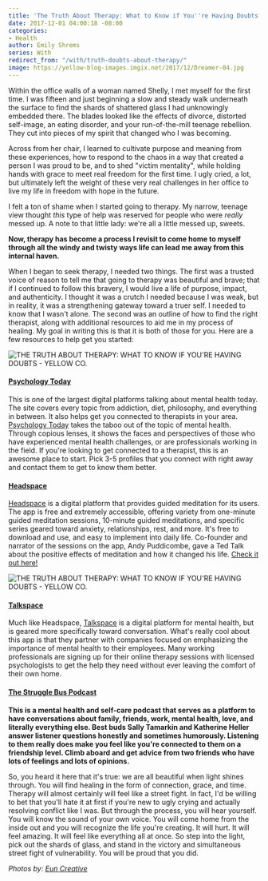 ```yaml
---
title: 'The Truth About Therapy: What to Know if You''re Having Doubts'
date: 2017-12-01 04:00:18 -08:00
categories:
- Health
author: Emily Shrems
series: With
redirect_from: "/with/truth-doubts-about-therapy/"
image: https://yellow-blog-images.imgix.net/2017/12/Dreamer-04.jpg
---
```


Within the office walls of a woman named Shelly, I met myself for the first time. I was fifteen and just beginning a slow and steady walk underneath the surface to find the shards of shattered glass I had unknowingly embedded there. The blades looked like the effects of divorce, distorted self-image, an eating disorder, and your run-of-the-mill teenage rebellion. They cut into pieces of my spirit that changed who I was becoming.

Across from her chair, I learned to cultivate purpose and meaning from these experiences, how to respond to the chaos in a way that created a person I was proud to be, and to shed "victim mentality", while holding hands with grace to meet real freedom for the first time. I ugly cried, a lot, but ultimately left the weight of these very real challenges in her office to live my life in freedom with hope in the future.

I felt a ton of shame when I started going to therapy. My narrow, teenage view thought _this_ type of help was reserved for people who were _really_ messed up. A note to that little lady: we're all a little messed up, sweets.

**Now, therapy has become a process I revisit to come home to myself through all the windy and twisty ways life can lead me away from this internal haven.**

When I began to seek therapy, I needed two things. The first was a trusted voice of reason to tell me that going to therapy was beautiful and brave; that if I continued to follow this bravery, I would live a life of purpose, impact, and authenticity. I thought it was a crutch I needed because I was weak, but in reality, it was a strengthening gateway toward a truer self. I needed to know that I wasn't alone. The second was an outline of how to find the right therapist, along with additional resources to aid me in my process of healing. My goal in writing this is that it is both of those for you. Here are a few resources to help get you started:

![THE TRUTH ABOUT THERAPY: WHAT TO KNOW IF YOU'RE HAVING DOUBTS - YELLOW CO.](https://yellow-blog-images.imgix.net/2017/12/Dreamer-20.jpg)

#### [**Psychology Today**](https://www.psychologytoday.com/)

This is one of the largest digital platforms talking about mental health today. The site covers every topic from addiction, diet, philosophy, and everything in between. It also helps get you connected to therapists in your area. [Psychology Today](https://www.psychologytoday.com/) takes the taboo out of the topic of mental health. Through copious lenses, it shows the faces and perspectives of those who have experienced mental health challenges, or are professionals working in the field. If you're looking to get connected to a therapist, this is an awesome place to start. Pick 3-5 profiles that you connect with right away and contact them to get to know them better.

#### [**Headspace**](https://www.psychologytoday.com/)

[Headspace](https://www.psychologytoday.com/) is a digital platform that provides guided meditation for its users. The app is free and extremely accessible, offering variety from one-minute guided meditation sessions, 10-minute guided meditations, and specific series geared toward anxiety, relationships, rest, and more. It's free to download and use, and easy to implement into daily life. Co-founder and narrator of the sessions on the app, Andy Puddicombe, gave a Ted Talk about the positive effects of meditation and how it changed his life. [Check it out here!](https://www.ted.com/talks/andy_puddicombe_all_it_takes_is_10_mindful_minutes)

![THE TRUTH ABOUT THERAPY: WHAT TO KNOW IF YOU'RE HAVING DOUBTS - YELLOW CO.](https://yellow-blog-images.imgix.net/2017/12/Dreamer-17.jpg)

#### [**Talkspace**](https://www.talkspace.com/)

Much like Headspace, [Talkspace](https://www.talkspace.com/) is a digital platform for mental health, but is geared more specifically toward conversation. What's really cool about this app is that they partner with companies focused on emphasizing the importance of mental health to their employees. Many working professionals are signing up for their online therapy sessions with licensed psychologists to get the help they need without ever leaving the comfort of their own home.

#### [**The Struggle Bus Podcast**](https://strugglebuspodcast.com/)

**This is a mental health and self-care podcast that serves as a platform to have conversations about family, friends, work, mental health, love, and literally everything else. Best buds Sally Tamarkin and Katherine Heller answer listener questions honestly and sometimes humorously. Listening to them really does make you feel like you're connected to them on a friendship level. Climb aboard and get advice from two friends who have lots of feelings and lots of opinions.**

So, you heard it here that it's true: we are all beautiful when light shines through. You will find healing in the form of connection, grace, and time. Therapy will almost certainly will feel like a street fight. In fact, I'd be willing to bet that you'll hate it at first if you're new to ugly crying and actually resolving conflict like I was. But through the process, you will hear yourself. You will know the sound of your own voice. You will come home from the inside out and you will recognize the life you're creating. It will hurt. It will feel amazing. It will feel like everything all at once. So step into the light, pick out the shards of glass, and stand in the victory and simultaneous street fight of vulnerability. You will be proud that you did.

_Photos by: [Eun Creative](http://www.euncreative.com/)_
